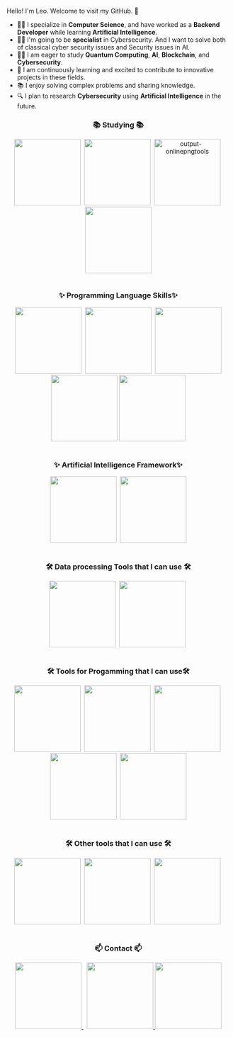 
<!--타이틀 부분-->
Hello! I'm Leo. Welcome to visit my GitHub. 🚀

- 👨‍💻 I specialize in **Computer Science**, and have worked as a **Backend Developer** while learning **Artificial Intelligence**.
- 👨‍💻 I'm going to be **specialist** in Cybersecurity. And I want to solve both of classical cyber security issues and Security issues in AI.
- 👨‍💻 I am eager to study **Quantum Computing**, **AI**, **Blockchain**, and **Cybersecurity**.
- 🌱 I am continuously learning and excited to contribute to innovative projects in these fields.
- 📚 I enjoy solving complex problems and sharing knowledge.
- 🔍 I plan to research **Cybersecurity** using **Artificial Intelligence** in the future.


<!--내용 부분-->
<h3 align="center">📚 Studying  📚</h3>
<div align="center">
  <img src="https://cdn.vectorstock.com/i/500p/33/66/artificial-intelligence-icon-sign-logo-vector-49693366.jpg" width=150 height=150/>&nbsp
  <img src="https://www.onlinelogomaker.com/blog/wp-content/uploads/2017/11/cybersecurity-logo.jpeg" width=150 height=150/>&nbsp
  <img src="https://i.ibb.co/k97GC0h/output-onlinepngtools.png" alt="output-onlinepngtools" border="0" width=150 height=150 />&nbsp
  <img src="https://img.freepik.com/premium-vector/blockchain-line-icon-logo-concept-dark-background_516670-196.jpg" width=150 height=150 />
</div>

<br>
<h3 align="center">✨ Programming Language Skills✨</h3>
<div align="center">
  <img src="https://encrypted-tbn0.gstatic.com/images?q=tbn:ANd9GcQjFxLTtL-3bwkqRcHTbWfXYGG8yPHIDn_9vg&s" width=150 height=150/>&nbsp
  <img src="https://encrypted-tbn0.gstatic.com/images?q=tbn:ANd9GcR3S9FqOWEjqGZPQ98L55jzxu9OXbJqwXx_Gw&s" width=150 height=150 />&nbsp
  <img src="https://upload.wikimedia.org/wikipedia/commons/thumb/1/18/ISO_C%2B%2B_Logo.svg/1200px-ISO_C%2B%2B_Logo.svg.png" width=150 height=150 />
  <img src="https://upload.wikimedia.org/wikipedia/commons/thumb/b/bd/Logo_C_sharp.svg/910px-Logo_C_sharp.svg.png" width=150 height=150 />
  <img src="https://img.shields.io/badge/Bash-4EAA25?style=flat&logo=GNU-Bash&logoColor=black" width="150" height="150"/>
</div>

<br>

<h3 align="center">✨ Artificial Intelligence Framework✨</h3>
<div align="center">
  <img src="https://encrypted-tbn0.gstatic.com/images?q=tbn:ANd9GcQtAniCw22R1oYThcRHwkGHIsQdbkdByEN6Tw&s" width=150 height=150 />&nbsp
  <img src="https://encrypted-tbn0.gstatic.com/images?q=tbn:ANd9GcT71z4_zMEFmIV3McYOG8GXQNYRYf8eShRxug&s" width=150 height=150 />
</div>

<br>

<h3 align="center">🛠 Data processing Tools that I can use 🛠</h3>
<div align="center">
  <img src="https://img.shields.io/badge/pandas-150458.svg?style=for-the-badge&logo=pandas&logoColor=white" width=150 height=150/>&nbsp
  <img src="https://img.shields.io/badge/numpy-4d77cf.svg?style=for-the-badge&logo=numpy&logoColor=white" width=150 height=150/>&nbsp
</div>


<br>
<h3 align="center">🛠 Tools for Progamming that I can use🛠</h3>
<div align="center">
  <img src="https://upload.wikimedia.org/wikipedia/commons/thumb/1/1d/PyCharm_Icon.svg/1024px-PyCharm_Icon.svg.png" width=150 height=150/>&nbsp
  <img src="https://logowik.com/content/uploads/images/microsoft-visual-studio2707.jpg" width=150 height=150 />&nbsp
  <img src="https://encrypted-tbn0.gstatic.com/images?q=tbn:ANd9GcThOU4hIRB20Oy0barVYD6x4N8hQa5QOW7Www&s" width=150 height=150/>&nbsp
  <img src="https://img.shields.io/badge/jupyter-2C2C32.svg?style=for-the-badge&logo=jupyter&logoColor=F37726" width=150 height=150/>&nbsp
  <img src="https://img.shields.io/badge/Colab-2C2C32.svg?style=for-the-badge&logo=googlecolab&logoColor=F9AB00" width=150 height=150/>
</div>

<br>

<h3 align="center">🛠 Other tools that I can use 🛠</h3>
<div align="center">
  <img src="https://img.shields.io/badge/git-F05033.svg?style=for-the-badge&logo=git&logoColor=white" width=150 height=150/>&nbsp
  <img src="https://img.shields.io/badge/github-181717.svg?style=for-the-badge&logo=github&logoColor=white" width=150 height=150/>&nbsp
  <img src="https://img.shields.io/badge/Notion-F3F3F3.svg?style=for-the-badge&logo=notion&logoColor=black" width=150 height=150/>&nbsp
</div>

<br>


<h3 align="center">📫 Contact 📫</h3>
<div align="center">
  <a href="https://imperialtechnic.notion.site/Kaiserliche-Hofburg-865c7d277acc4ac5bed9e187575d3c02?pvs=74">
    <img src="https://img.shields.io/badge/Notion-F3F3F3.svg?style=for-the-badge&logo=notion&logoColor=black" width=150 height=150/>
  </a>&nbsp
  <a href="https://www.linkedin.com/in/seminleekorea">
    <img src="http://img.shields.io/badge/-LinkedIn-0072b1?style=flat&logo=linkedin" width=150 height=150/>
  </a>
  <a href="https://substack.com/@leolee3">
    <img src="https://i.postimg.cc/wjmvRPxJ/substack.png" width=150 height=150/>
  </a>
</div>
